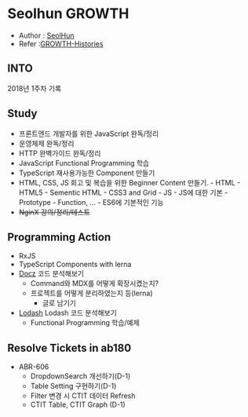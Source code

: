 # Seolhun GROWTH
- Author : [SeolHun](https://github.com/Seolhun/)
- Refer :[GROWTH-Histories](https://seolhun.github.io/tags/GROWTH/)

## INTO
2018년 1주차 기록

## Study
- 프론트엔드 개발자를 위한 JavaScript 완독/정리
- 운영체제 완독/정리
- HTTP 완벽가이드 완독/정리
- JavaScript Functional Programming 학습
- TypeScript 재사용가능한 Component 만들기
- HTML, CSS, JS 회고 및 복습을 위한 Beginner Content 만들기.
		- HTML
			- HTML5 - Sementic HTML
			- CSS3 and Grid
			- JS
				- JS에 대한 기본
					- Prototype
					- Function, ...
				- ES6에 기본적인 기능
- ~~NginX 강의/정리/테스트~~

## Programming Action
- RxJS
- TypeScript Components with lerna
- [Docz](https://github.com/pedronauck/docz) 코드 분석해보기
  - Command와 MDX를 어떻게 확장시켰는지?
  - 프로젝트를 어떻게 분리하였는지 등(lerna)
  	- 글로 남기기
- [Lodash](https://lodash.com/) Lodash 코드 분석해보기
	- Functional Programming 학습/예제

## Resolve Tickets in ab180
- ABR-606
	- DropdownSearch 개선하기(D-1)
	- Table Setting 구현하기(D-1)
	- Filter 변경 시 CTIT 데이터 Refresh
	- CTIT Table, CTIT Graph (D-1)
